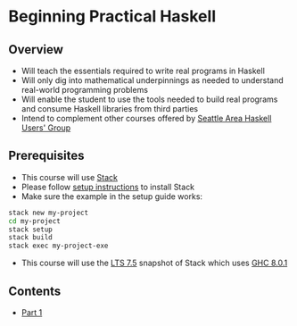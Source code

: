 # Beginning Practical Haskell

## Overview

* Will teach the essentials required to write real programs in Haskell
* Will only dig into mathematical underpinnings as needed to understand real-world programming problems
* Will enable the student to use the tools needed to build real programs and consume Haskell libraries from third parties
* Intend to complement other courses offered by [Seattle Area Haskell Users' Group][seahug]

## Prerequisites

* This course will use [Stack][stack]
* Please follow [setup instructions][stackhowto] to install Stack
* Make sure the example in the setup guide works:

```bash
stack new my-project
cd my-project
stack setup
stack build
stack exec my-project-exe
```

* This course will use the [LTS 7.5][lts75] snapshot of Stack which uses [GHC 8.0.1][ghc801]

## Contents

* [Part 1](part01.md)

[ghc801]: https://downloads.haskell.org/~ghc/master/users-guide/8.0.1-notes.html
[lts75]: https://www.stackage.org/lts-7.5
[seahug]: http://seattlehaskell.org/
[stack]: https://docs.haskellstack.org/
[stackhowto]: https://docs.haskellstack.org/en/stable/README/#how-to-install